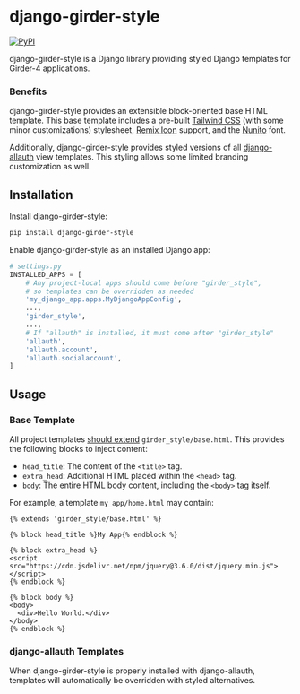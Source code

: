 # django-girder-style
[![PyPI](https://img.shields.io/pypi/v/django-girder-style)](https://pypi.org/project/django-girder-style/)

django-girder-style is a Django library providing
styled Django templates for Girder-4 applications.


### Benefits
django-girder-style provides an extensible block-oriented base HTML template.
This base template includes
a pre-built [Tailwind CSS](https://tailwindcss.com/) (with some minor customizations) stylesheet,
[Remix Icon](https://remixicon.com/) support,
and the [Nunito](https://fonts.google.com/specimen/Nunito) font.

Additionally, django-girder-style provides styled versions of all
[django-allauth](https://django-allauth.readthedocs.io/) view templates.
This styling allows some limited branding customization as well.

## Installation
Install django-girder-style:
```bash
pip install django-girder-style
```

Enable django-girder-style as an installed Django app:
```python
# settings.py
INSTALLED_APPS = [
    # Any project-local apps should come before "girder_style",
    # so templates can be overridden as needed
    'my_django_app.apps.MyDjangoAppConfig',
    ...,
    'girder_style',
    ...,
    # If "allauth" is installed, it must come after "girder_style"
    'allauth',
    'allauth.account',
    'allauth.socialaccount',
]
```

## Usage
### Base Template
All project templates
[should extend](https://docs.djangoproject.com/en/3.1/ref/templates/language/#template-inheritance)
`girder_style/base.html`.
This provides the following blocks to inject content:
* `head_title`: The content of the `<title>` tag.
* `extra_head`: Additional HTML placed within the `<head>` tag.
* `body`: The entire HTML body content, including the `<body>` tag itself.

For example, a template `my_app/home.html` may contain:
```django
{% extends 'girder_style/base.html' %}

{% block head_title %}My App{% endblock %}

{% block extra_head %}
<script src="https://cdn.jsdelivr.net/npm/jquery@3.6.0/dist/jquery.min.js"></script>
{% endblock %}

{% block body %}
<body>
  <div>Hello World.</div>
</body>
{% endblock %}
```

### django-allauth Templates
When django-girder-style is properly installed with django-allauth, templates will automatically
be overridden with styled alternatives.
